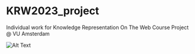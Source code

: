 # KRW2023_project
 Individual work for Knowledge Representation On The Web Course Project @ VU Amsterdam
 
 ![Alt Text](https://i.pinimg.com/originals/70/37/d4/7037d478852af21357f038fac2d2e9f6.gif)
